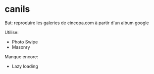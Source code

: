 # canils
But: reproduire les galeries de cincopa.com à partir d'un album google

Utilise: 
* Photo Swipe
* Masonry

Manque encore:
* Lazy loading

